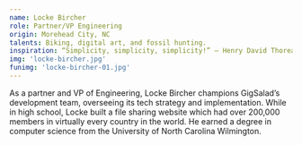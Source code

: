 ```yaml
---
name: Locke Bircher
role: Partner/VP Engineering
origin: Morehead City, NC
talents: Biking, digital art, and fossil hunting.
inspiration: “Simplicity, simplicity, simplicity!” – Henry David Thoreau
img: 'locke-bircher.jpg'
funimg: 'locke-bircher-01.jpg'
---
```

As a partner and VP of Engineering, Locke Bircher champions GigSalad’s development team, overseeing its tech strategy and implementation. While in high school, Locke built a file sharing website which had over 200,000 members in virtually every country in the world. He earned a degree in computer science from the University of North Carolina Wilmington.
